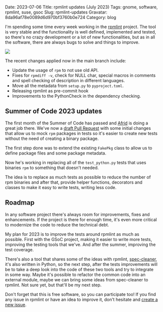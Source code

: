 Date: 2023-07-06
Title: rpmlint updates (July 2023)
Tags: gnome, software, rpmlint, suse, gsoc
Slug: rpmlint-updates
Gravatar: 8da96af78e0089d6d970bf3760b0e724
Category: blog

I'm spending some time every week working in the [rpmlint][2] project.
The tool is very stable and the functionality is well defined,
implemented and tested, so there's no crazy development or a lot of
new functionalities, but as in all the software, there are always bugs
to solve and things to improve.

<p class="img">
  <img src="/pictures/rpmlint-gitg-20230706.png" />
</p>

The recent changes applied now in the main branch include:

 * Update the usage of `rpm` to not use old API.
 * Fixes for `rpmdiff -v`, check for NULL char, special macros in
   comments and spell checking of description in different languages.
 * Move all the metadata from `setup.py` to `pyproject.toml`.
 * Releasing rpmlint as pre-commit hook
 * Improvements to the PythonCheck in the dependency checking.

## Summer of Code 2023 updates

The first month of the Summer of Code has passed and [Afrid][1] is
doing a great job there. We've now a [draft Pull Request][5] with some
initial changes that allow us to mock `rpm` packages in tests so it's
easier to create new tests without the need of creating a binary
package.

The first step done was to extend the existing `FakePkg` class to
allow us to define package files and some package metadata.

Now he's working in replacing all of the `test_python.py` tests that
uses binaries `rpm` to something that doesn't needed.

The idea is to replace as much tests as possible to reduce the number
of rpm binaries and after that, provide helper functions, decorators
and classes to make it easy to write tests, writing less code.

## Roadmap

In any software project there's always room for improvements, fixes
and enhancements. If the project is there for enough time, it's even
more critical to modernize the code to reduce the technical debt.

My plan for 2023 is to improve the tests around rpmlint as much as
possible. First with the GSoC project, making it easier to write more
tests, improving the testing tools that we've. And after the summer,
improving the test coverage.

There's also a tool that shares some of the ideas with rpmlint,
[spec-cleaner][3], it's also written in Python, so the next step,
after the tests improvements will be to take a deep look into the code
of these two tools and try to integrate in some way. Maybe it's
possible to refactor the common code into an external module, maybe we
can bring some ideas from spec-cleaner to rpmlint. Not sure yet, but
that'll be my next step.

Don't forget that this is free software, so you can participate too!
If you find any issue in rpmlint or have an idea to improve it, don't
hesitate and [create a new issue][4].

[1]: https://afridhussain.tech
[2]: https://github.com/rpm-software-management/rpmlint
[3]: https://github.com/rpm-software-management/spec-cleaner
[4]: https://github.com/rpm-software-management/rpmlint/issues
[5]: https://github.com/rpm-software-management/rpmlint/pull/1079
